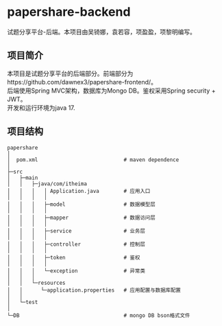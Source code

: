 # papershare-backend
试题分享平台-后端。本项目由吴锜娜，袁若容，项盈盈，项黎明编写。

## 项目简介
本项目是试题分享平台的后端部分。前端部分为https://github.com/dawnex3/papershare-frontend/。  
后端使用Spring MVC架构，数据库为Mongo DB。鉴权采用Spring security + JWT。  
开发和运行环境为java 17.  

## 项目结构
```
papershare
│
│  pom.xml                            # maven dependence
│
├─src
│   ├─main
│   │   ├─java/com/itheima            
│   │   │   │ Application.java        # 应用入口
│   │   │   │
│   │   │   ├─model                   # 数据模型层
│   │   │   │
│   │   │   ├─mapper                  # 数据访问层
│   │   │   │
│   │   │   ├─service                 # 业务层
│   │   │   │
│   │   │   ├─controller              # 控制层
│   │   │   │
│   │   │   ├─token                   # 鉴权
│   │   │   │
│   │   │   └─exception               # 异常类
│   │   │
│   │   └─resources
│   │      └─application.properties   # 应用配置与数据库配置
│   │
│   └─test
│   
└─DB                                  # mongo DB bson格式文件

```

